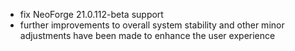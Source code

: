 - fix NeoForge 21.0.112-beta support
- further improvements to overall system stability and other minor adjustments have been made to enhance the user experience
